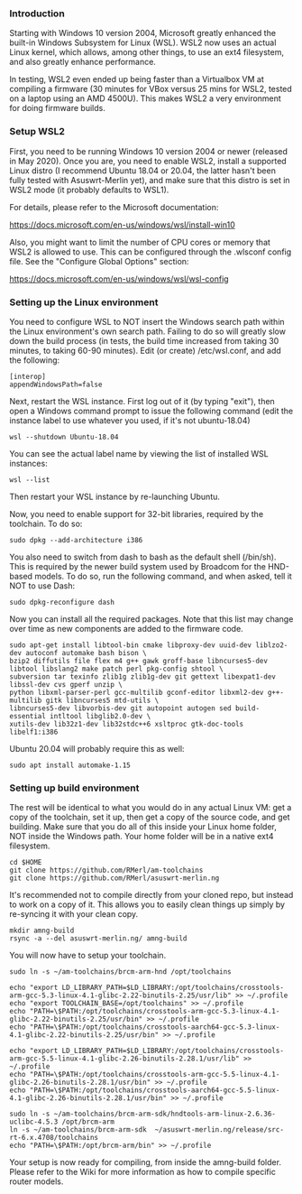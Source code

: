 ### Introduction
Starting with Windows 10 version 2004, Microsoft greatly enhanced the built-in Windows Subsystem for Linux (WSL).  WSL2 now uses an actual Linux kernel, which allows, among other things, to use an ext4 filesystem, and also greatly enhance performance.

In testing, WSL2 even ended up being faster than a Virtualbox VM at compiling a firmware (30 minutes for VBox versus 25 mins for WSL2, tested on a laptop using an AMD 4500U).  This makes WSL2 a very environment for doing firmware builds.


### Setup WSL2
First, you need to be running Windows 10 version 2004 or newer (released in May 2020).  Once you are, you need to enable WSL2, install a supported Linux distro (I recommend Ubuntu 18.04 or 20.04, the latter hasn't been fully tested with Asuswrt-Merlin yet), and make sure that this distro is set in WSL2 mode (it probably defaults to WSL1).

For details, please refer to the Microsoft documentation:

https://docs.microsoft.com/en-us/windows/wsl/install-win10

Also, you might want to limit the number of CPU cores or memory that WSL2 is allowed to use.  This can be configured through the .wlsconf config file.  See the "Configure Global Options" section:

https://docs.microsoft.com/en-us/windows/wsl/wsl-config


### Setting up the Linux environment
You need to configure WSL to NOT insert the Windows search path within the Linux environment's own search path.  Failing to do so will greatly slow down the build process (in tests, the build time increased from taking 30 minutes, to taking 60-90 minutes).  Edit (or create) /etc/wsl.conf, and add the following:

```
[interop]
appendWindowsPath=false
```
Next, restart the WSL instance.  First log out of it (by typing "exit"), then open a Windows command prompt to issue the following command (edit the instance label to use whatever you used, if it's not ubuntu-18.04)

```
wsl --shutdown Ubuntu-18.04
```

You can see the actual label name by viewing the list of installed WSL instances:

```
wsl --list 
```

Then restart your WSL instance by re-launching Ubuntu.

Now, you need to enable support for 32-bit libraries, required by the toolchain.  To do so:

```
sudo dpkg --add-architecture i386
```

You also need to switch from dash to bash as the default shell (/bin/sh).  This is required by the newer build system used by Broadcom for the HND-based models.  To do so, run the following command, and when asked, tell it NOT to use Dash:

```
sudo dpkg-reconfigure dash
```

Now you can install all the required packages.  Note that this list may change over time as new components are added to the firmware code.

```
sudo apt-get install libtool-bin cmake libproxy-dev uuid-dev liblzo2-dev autoconf automake bash bison \
bzip2 diffutils file flex m4 g++ gawk groff-base libncurses5-dev libtool libslang2 make patch perl pkg-config shtool \
subversion tar texinfo zlib1g zlib1g-dev git gettext libexpat1-dev libssl-dev cvs gperf unzip \
python libxml-parser-perl gcc-multilib gconf-editor libxml2-dev g++-multilib gitk libncurses5 mtd-utils \
libncurses5-dev libvorbis-dev git autopoint autogen sed build-essential intltool libglib2.0-dev \
xutils-dev lib32z1-dev lib32stdc++6 xsltproc gtk-doc-tools libelf1:i386
```

Ubuntu 20.04 will probably require this as well:

```
sudo apt install automake-1.15
```

### Setting up build environment
The rest will be identical to what you would do in any actual Linux VM: get a copy of the toolchain, set it up, then get a copy of the source code, and get building.  Make sure that you do all of this inside your Linux home folder, NOT inside the Windows path.  Your home folder will be in a native ext4 filesystem.

```
cd $HOME
git clone https://github.com/RMerl/am-toolchains
git clone https://github.com/RMerl/asuswrt-merlin.ng
```

It's recommended not to compile directly from your cloned repo, but instead to work on a copy of it.  This allows you to easily clean things up simply by re-syncing it with your clean copy.

```
mkdir amng-build
rsync -a --del asuswrt-merlin.ng/ amng-build
```

You will now have to setup your toolchain.

```
sudo ln -s ~/am-toolchains/brcm-arm-hnd /opt/toolchains

echo "export LD_LIBRARY_PATH=$LD_LIBRARY:/opt/toolchains/crosstools-arm-gcc-5.3-linux-4.1-glibc-2.22-binutils-2.25/usr/lib" >> ~/.profile
echo "export TOOLCHAIN_BASE=/opt/toolchains" >> ~/.profile
echo "PATH=\$PATH:/opt/toolchains/crosstools-arm-gcc-5.3-linux-4.1-glibc-2.22-binutils-2.25/usr/bin" >> ~/.profile
echo "PATH=\$PATH:/opt/toolchains/crosstools-aarch64-gcc-5.3-linux-4.1-glibc-2.22-binutils-2.25/usr/bin" >> ~/.profile

echo "export LD_LIBRARY_PATH=$LD_LIBRARY:/opt/toolchains/crosstools-arm-gcc-5.5-linux-4.1-glibc-2.26-binutils-2.28.1/usr/lib" >> ~/.profile
echo "PATH=\$PATH:/opt/toolchains/crosstools-arm-gcc-5.5-linux-4.1-glibc-2.26-binutils-2.28.1/usr/bin" >> ~/.profile
echo "PATH=\$PATH:/opt/toolchains/crosstools-aarch64-gcc-5.5-linux-4.1-glibc-2.26-binutils-2.28.1/usr/bin" >> ~/.profile

sudo ln -s ~/am-toolchains/brcm-arm-sdk/hndtools-arm-linux-2.6.36-uclibc-4.5.3 /opt/brcm-arm
ln -s ~/am-toolchains/brcm-arm-sdk  ~/asuswrt-merlin.ng/release/src-rt-6.x.4708/toolchains
echo "PATH=\$PATH:/opt/brcm-arm/bin" >> ~/.profile
```

Your setup is now ready for compiling, from inside the amng-build folder.  Please refer to the Wiki for more information as how to compile specific router models.
